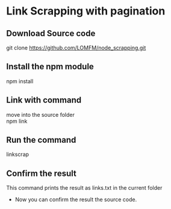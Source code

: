# Link Scrapping with pagination


## Download Source code
git clone https://github.com/LOMFM/node_scrapping.git

## Install the npm module
npm install

## Link with command
move into the source folder  
npm link

## Run the command
linkscrap

## Confirm the result
This command prints the result as links.txt in the current folder  
* Now you can confirm the result the source code.